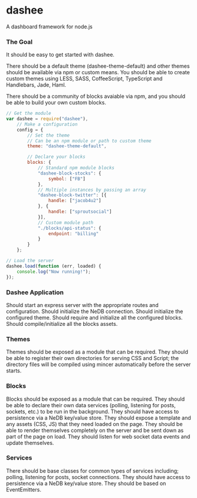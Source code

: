 dashee
======

A dashboard framework for node.js

### The Goal

It should be easy to get started with dashee.

There should be a default theme (dashee-theme-default) and other themes should be available via npm or custom means.  You should be able to create custom themes using LESS, SASS, CoffeeScript, TypeScript and Handlebars, Jade, Haml.

There should be a community of blocks avaiable via npm, and you should be able to build your own custom blocks.

```javascript
// Get the module
var dashee = require("dashee"),
	// Make a configuration
	config = {
		// Set the theme
		// Can be an npm module or path to custom theme
		theme: "dashee-theme-default",

		// Declare your blocks
		blocks: {
			// Standard npm module blocks
			"dashee-block-stocks": {
				symbol: ["FB"]
			},
			// Multiple instances by passing an array
			"dashee-block-twitter": [{
				handle: ["jacob4u2"]
			}, {
				handle: ["sproutsocial"]
			}],
			// Custom module path
			"./blocks/api-status": {
				endpoint: "billing"
			}
		}
	};

// Load the server
dashee.load(function (err, loaded) {
	console.log("Now running!");
});
```

### Dashee Application

Should start an express server with the appropriate routes and configuration.  Should initialize the NeDB connection.  Should initialize the configured theme.  Should require and initialize all the configured blocks.  Should compile/initialize all the blocks assets.

### Themes

Themes should be exposed as a module that can be required.  They should be able to register their own directories for serving CSS and Script; the directory files will be compiled using mincer automatically before the server starts.

### Blocks

Blocks should be exposed as a module that can be required.  They should be able to declare their own data services (polling, listening for posts, sockets, etc.) to be run in the background.  They should have access to persistence via a NeDB key/value store.  They should expose a template and any assets (CSS, JS) that they need loaded on the page.  They should be able to render themselves completely on the server and be sent down as part of the page on load.  They should listen for web socket data events and update themselves.

### Services

There should be base classes for common types of services including; polling, listening for posts, socket connections.  They should have access to persistence via a NeDB key/value store.  They should be based on EventEmitters.